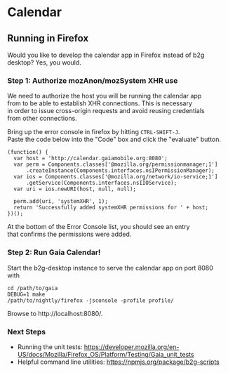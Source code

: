 
# Calendar

## Running in Firefox

Would you like to develop the calendar app in Firefox instead of b2g  
desktop? Yes, you would.  

### Step 1: Authorize mozAnon/mozSystem XHR use

We need to authorize the host you will be running the calendar app  
from to be able to establish XHR connections. This is necessary  
in order to issue cross-origin requests and avoid reusing credentials  
from other connections.  

Bring up the error console in firefox by hitting `CTRL-SHIFT-J`.  
Paste the code below into the "Code" box and click the "evaluate" button.  

    (function() {
      var host = 'http://calendar.gaiamobile.org:8080';
      var perm = Components.classes['@mozilla.org/permissionmanager;1']
          .createInstance(Components.interfaces.nsIPermissionManager);
      var ios = Components.classes['@mozilla.org/network/io-service;1']
          .getService(Components.interfaces.nsIIOService);
      var uri = ios.newURI(host, null, null);

      perm.add(uri, 'systemXHR', 1);
      return 'Successfully added systemXHR permissions for ' + host;
    })();

At the bottom of the Error Console list, you should see an entry  
that confirms the permissions were added.  

### Step 2: Run Gaia Calendar!

Start the b2g-desktop instance to serve the calendar app on port 8080  
with  

    cd /path/to/gaia
    DEBUG=1 make
    /path/to/nightly/firefox -jsconsole -profile profile/

Browse to http://localhost:8080/.

### Next Steps

+ Running the unit tests: https://developer.mozilla.org/en-US/docs/Mozilla/Firefox_OS/Platform/Testing/Gaia_unit_tests
+ Helpful command line utilities: https://npmjs.org/package/b2g-scripts
